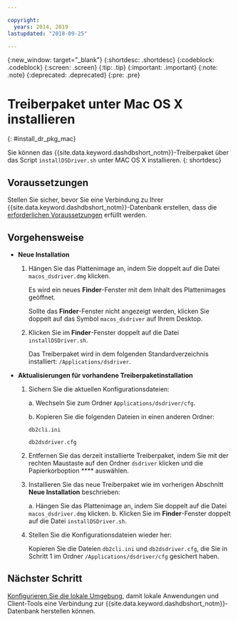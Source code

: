 ```yaml
---

copyright:
  years: 2014, 2019
lastupdated: "2018-09-25"

---
```


<!-- Attribute definitions --> 
{:new_window: target="_blank"}
{:shortdesc: .shortdesc}
{:codeblock: .codeblock}
{:screen: .screen}
{:tip: .tip}
{:important: .important}
{:note: .note}
{:deprecated: .deprecated}
{:pre: .pre}

# Treiberpaket unter Mac OS X installieren
{: #install_dr_pkg_mac}

Sie können das {{site.data.keyword.dashdbshort_notm}}-Treiberpaket über das Script `installDSDriver.sh` unter MAC OS X installieren. 
{: shortdesc}

## Voraussetzungen

Stellen Sie sicher, bevor Sie eine Verbindung zu Ihrer {{site.data.keyword.dashdbshort_notm}}-Datenbank erstellen, dass die [erforderlichen Voraussetzungen](connecting.html#prereqs) erfüllt werden.

<!-- Download the Db2 driver package for your operating system from the web console and install it. -->

## Vorgehensweise

- **Neue Installation**

  1. Hängen Sie das Plattenimage an, indem Sie doppelt auf die Datei `macos_dsdriver.dmg` klicken.
   
     Es wird ein neues **Finder**-Fenster mit dem Inhalt des Plattenimages geöffnet.

     Sollte das **Finder**-Fenster nicht angezeigt werden, klicken Sie doppelt auf das Symbol `macos_dsdriver` auf Ihrem Desktop.
  2. Klicken Sie im **Finder**-Fenster doppelt auf die Datei `installDSDriver.sh`.

     Das Treiberpaket wird in dem folgenden Standardverzeichnis installiert: `/Applications/dsdriver`.

- **Aktualisierungen für vorhandene Treiberpaketinstallation**

  1. Sichern Sie die aktuellen Konfigurationsdateien:

     a. Wechseln Sie zum Ordner `Applications/dsdriver/cfg`.

     b. Kopieren Sie die folgenden Dateien in einen anderen Ordner: 
    
        `db2cli.ini`

        `db2dsdriver.cfg`
  2. Entfernen Sie das derzeit installierte Treiberpaket, indem Sie mit der rechten Maustaste auf den Ordner `dsdriver` klicken und die Papierkorboption **** auswählen.
  3. Installieren Sie das neue Treiberpaket wie im vorherigen Abschnitt **Neue Installation** beschrieben:
     
     a. Hängen Sie das Plattenimage an, indem Sie doppelt auf die Datei `macos_dsdriver.dmg` klicken.
     b. Klicken Sie im **Finder**-Fenster doppelt auf die Datei `installDSDriver.sh`.
  4. Stellen Sie die Konfigurationsdateien wieder her:

     Kopieren Sie die Dateien `db2cli.ini` und `db2dsdriver.cfg`, die Sie in Schritt 1 im Ordner `/Applications/dsdriver/cfg` gesichert haben.

## Nächster Schritt

[Konfigurieren Sie die lokale Umgebung](driver_pkg_cfg.html), damit lokale Anwendungen und Client-Tools eine Verbindung zur {{site.data.keyword.dashdbshort_notm}}-Datenbank herstellen können.
